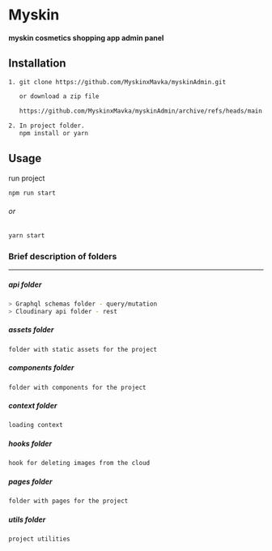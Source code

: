 # Myskin

#### myskin cosmetics shopping app admin panel

## Installation

```bash
1. git clone https://github.com/MyskinxMavka/myskinAdmin.git

   or download a zip file

   https://github.com/MyskinxMavka/myskinAdmin/archive/refs/heads/main.zip

2. In project folder.
   npm install or yarn
```

## Usage

run project

```bash
npm run start
```

###### or

```bash
yarn start
```

### Brief description of folders

---

##### api folder

```bash
> Graphql schemas folder - query/mutation
> Cloudinary api folder - rest
```

##### assets folder

```bash
folder with static assets for the project
```

##### components folder

```bash
folder with components for the project
```

##### context folder

```bash
loading context
```

##### hooks folder

```bash
hook for deleting images from the cloud
```

##### pages folder

```bash
folder with pages for the project
```

##### utils folder

```bash
project utilities
```

